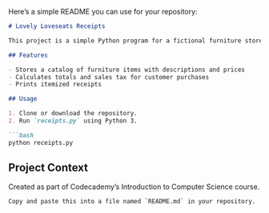 Here’s a simple README you can use for your repository:

```markdown
# Lovely Loveseats Receipts

This project is a simple Python program for a fictional furniture store, **Lovely Loveseats for Neat Suites on Fleet Street**. It tracks item descriptions, prices, and generates customer receipts with sales tax calculations.

## Features

- Stores a catalog of furniture items with descriptions and prices
- Calculates totals and sales tax for customer purchases
- Prints itemized receipts

## Usage

1. Clone or download the repository.
2. Run `receipts.py` using Python 3.

```bash
python receipts.py
```

## Project Context

Created as part of Codecademy’s Introduction to Computer Science course.
```
Copy and paste this into a file named `README.md` in your repository.
